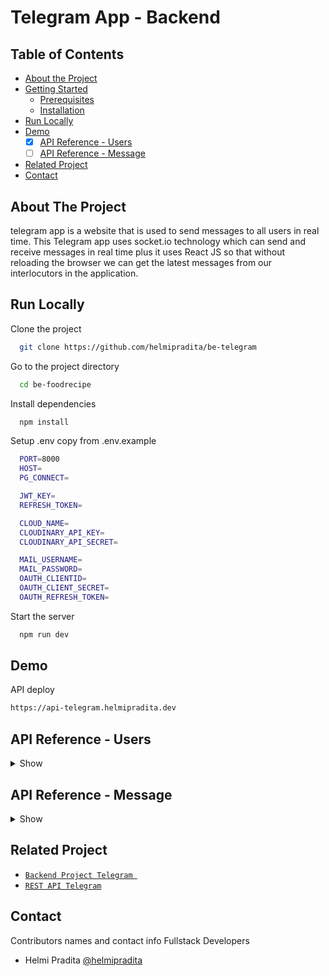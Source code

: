 # Telegram App - Backend

## Table of Contents

* [About the Project](#about-the-project)
* [Getting Started](#getting-started)
  * [Prerequisites](#prerequisites)
  * [Installation](#installation)
* [Run Locally](https://github.com/helmipradita/be-telegram/edit/main/README.md#run-locally)
* [Demo](https://github.com/helmipradita/be-telegram/edit/main/README.md#demo)
  *  [x] [API Reference - Users](#api-reference---users)
  *  [ ] [API Reference - Message](#api-reference---message)
* [Related Project](#related-project)
* [Contact](#contact)

## About The Project

telegram app is a website that is used to send messages to all users in real time. This Telegram app uses socket.io technology which can send and receive messages in real time plus it uses React JS so that without reloading the browser we can get the latest messages from our interlocutors in the application.

## Run Locally

Clone the project

```bash
  git clone https://github.com/helmipradita/be-telegram
```

Go to the project directory

```bash
  cd be-foodrecipe
```

Install dependencies

```bash
  npm install
```

Setup .env copy from .env.example

```bash
  PORT=8000
  HOST=
  PG_CONNECT=

  JWT_KEY=
  REFRESH_TOKEN=

  CLOUD_NAME=
  CLOUDINARY_API_KEY=
  CLOUDINARY_API_SECRET=

  MAIL_USERNAME=
  MAIL_PASSWORD=
  OAUTH_CLIENTID=
  OAUTH_CLIENT_SECRET=
  OAUTH_REFRESH_TOKEN=
```

Start the server

```bash
  npm run dev
```

## Demo

API deploy 

```bash
https://api-telegram.helmipradita.dev
```

## API Reference - Users

<details>
<summary>Show</summary>
<br>

#### Register

```
  POST /users/register
```

Field body form

| Field      | Type     | Description                     |
| :--------- | :------- | :------------------------------ |
| `name` | `string` | **Required**. name          |
| `email`    | `string` | **Required**. with format email |
| `password` | `string` | **Required**. password          |

Response 200

```json
{
  "success": true,
  "statusCode": 200,
  "data": {
    "email": "helmitest123@gmail.com"
  },
  "message": "register success please check your email"
}
```

#### Login

```
  POST /users/login
```

Field body form

| Field      | Type     | Description                     |
| :--------- | :------- | :------------------------------ |
| `email`    | `string` | **Required**. with format email |
| `password` | `string` | **Required**. password          |

Response 200

```json
{
  "success": true,
  "statusCode": 200,
  "data": {
    "id": "7d31d6e5-acbb-450e-8f81-966b91788b69",
    "username": "Helmi Pradita",
    "email": "helmipraditaa@gmail.com",
    "photo": "https://res.cloudinary.com/dnu5su7ft/image/upload/v1674072858/telegram-app/Group_1233_zwi1oy.png",
    "token": "eyJhbGciOiJIUzI1NiIsInR5cCI6IkpXVCJ9.eyJpZCI6IjdkMzFkNmU1LWFjYmItNDUwZS04ZjgxLTk2NmI5MTc4OGI2OSIsInVzZXJuYW1lIjoiSGVsbWkgUHJhZGl0YSIsImVtYWlsIjoiaGVsbWlwcmFkaXRhYUBnbWFpbC5jb20iLCJpYXQiOjE2NzQ0MzA5NTUsImV4cCI6MTY3NDQzNDU1NX0.DZ0MfjPAL_blE1Hd_c6BQy7Y7kDZxLJZ897FztYRNzc",
    "refreshToken": "eyJhbGciOiJIUzI1NiIsInR5cCI6IkpXVCJ9.eyJpZCI6IjdkMzFkNmU1LWFjYmItNDUwZS04ZjgxLTk2NmI5MTc4OGI2OSIsInVzZXJuYW1lIjoiSGVsbWkgUHJhZGl0YSIsImVtYWlsIjoiaGVsbWlwcmFkaXRhYUBnbWFpbC5jb20iLCJpYXQiOjE2NzQ0MzA5NTUsImV4cCI6MTY3NDUxNzM1NX0.vDJ6FTYxSRV-OyQUG-iperinVnxG1WBdL9BGUFJnAqc"
  },
  "message": "login success"
}
```

#### Edit profile user

```
  PUT /user/profile
```

Field auth

| Field    | Type     | Description                             |
| :------- | :------- | :-------------------------------------- |
| `bearer` | `string` | **Required**. token from response login |

Field body form

| Field      | Type     | Description            |
| :--------- | :------- | :--------------------- |
| `name` | `string` | **Required**. name |
| `email`     | `string` | **Required**. city     |
| `photo`    | `file`   | **Required**. photo    |

Response 200

```json
{
  "success": true,
  "statusCode": 200,
  "data": {
    "id": "7d31d6e5-acbb-450e-8f81-966b91788b69",
    "email": "helmipraditaa@gmail.com",
    "photo": "https://res.cloudinary.com/dnu5su7ft/image/upload/v1674072858/telegram-app/Group_1233_zwi1oy.png"
  },
  "message": "update data users success"
}
```

#### Get all users

```
  GET /users/all
```

Response 200

```json
{
  "success": true,
  "statusCode": 200,
  "data": [
    {
      "id": "c6ccebf5-99dc-4851-b910-4b40075d7739",
      "username": "halo helmi",
      "email": "halo@gmail.com",
      "password": "$2a$10$5xP2gEbwZeJjTKJls8xV3.vhkNwb7Fzbced4hTQwf6bVxgcgvZs4u",
      "photo": "https://res.cloudinary.com/dnu5su7ft/image/upload/v1672552579/default_profile.png"
    },
    {
      "id": "496f43b2-b462-4279-a340-18cbead5a092",
      "username": "Helmi 1",
      "email": "helmi1@gmail.com",
      "password": "$2a$10$qkIckXl/bwtNR71UJjHBzenCur9ZW9Ui7gq6Jif3SS38fCfM6eu6e",
      "photo": "https://res.cloudinary.com/dnu5su7ft/image/upload/v1672552579/default_profile.png"
    },
    {
      "id": "d20daaf7-4f7c-427a-b466-939c3c049db6",
      "username": "heihelmi",
      "email": "heihelmi@gmail.com",
      "password": "$2a$10$mP3LlKY3HDuONX7xiwhBt.DA0rG9k4MlpyziqXP6dERDlSaU6MHLi",
      "photo": "https://res.cloudinary.com/dnu5su7ft/image/upload/v1672552579/default_profile.png"
    },
    {
      "id": "b0230f6f-27d3-4f20-82d5-068ea43da40d",
      "username": "Helmi test",
      "email": "helmitest@gmail.com",
      "password": "$2a$10$sMHDtMGsTpqfWiVyDOICEOIJ12ZUGmty4VlvOYekTmn5HtsAaDvaW",
      "photo": "https://res.cloudinary.com/dnu5su7ft/image/upload/v1672552579/default_profile.png"
    },
    {
      "id": "85e853bc-b097-4a56-912d-7ee05b6bcf5f",
      "username": "Pradita",
      "email": "pradita@gmail.com",
      "password": "$2a$10$sMnkuN8fmCck6j9ZIybzbuV5zeA2RmX9MOCr7w3UB5Pytql9BauLq",
      "photo": "https://res.cloudinary.com/dnu5su7ft/image/upload/v1674072865/telegram-app/Mask_Group_meywk9.png"
    },
    {
      "id": "79ef4609-6f77-4fd8-9582-12dc011c79f5",
      "username": "Rizky",
      "email": "rizky@gmail.com",
      "password": "$2a$10$u8cdWL4UpFEH0nBxZbb9Ue4JnP9qcRSs3M5ogFncFw2Jd4yfR9tBC",
      "photo": "https://res.cloudinary.com/dnu5su7ft/image/upload/v1672552579/default_profile.png"
    },
    {
      "id": "ddeb07d9-e6b3-49ee-8341-4d269c180c0b",
      "username": "Rizky baru",
      "email": "rizkybaru@gmail.com",
      "password": "$2a$10$wCbUI1fhjkrJt7VBk1cdMOMRJp.U/HoJgdPQDVb7ue2Ujg6ya9Hwm",
      "photo": "https://res.cloudinary.com/dnu5su7ft/image/upload/v1672552579/default_profile.png"
    },
    {
      "id": "faae0509-e79a-4329-9bbc-1aa83b55ecae",
      "username": "rizkys",
      "email": "rizkys@gmail.com",
      "password": "$2a$10$j00JpEFrpBmmZdobHPbDI.UfMHc7Udwb768g5D6v1x/u5FTLWeUWa",
      "photo": "https://res.cloudinary.com/dnu5su7ft/image/upload/v1672552579/default_profile.png"
    },
    {
      "id": "0fa90151-8ca9-455a-900f-4534831cd211",
      "username": "Pradita",
      "email": "pradita1@gmail.com",
      "password": "$2a$10$i/qDURkDgou77o8CG3FQc.MSyv3SBqbAHmXHAYI1cQmn2IJ5QVv6C",
      "photo": "https://res.cloudinary.com/dnu5su7ft/image/upload/v1672552579/default_profile.png"
    },
    {
      "id": "e6c45bfb-76bc-4018-aa99-7db30deaab9b",
      "username": "Helmi 2",
      "email": "helmi2@gmail.com",
      "password": "$2a$10$jJ8FGw/M3L/VZU/WTVTrgey9c000FsflsNqVce1IF0A425gwxZZcm",
      "photo": "https://res.cloudinary.com/dnu5su7ft/image/upload/v1672552579/default_profile.png"
    },
    {
      "id": "10421a3d-0d6e-49d0-b8e6-04df33057c36",
      "username": "rizky",
      "email": "rizkysyahputra14045@gmail.com",
      "password": "$2a$10$lFVnCxiNWnhBjDmiv5RO7uE8CYSjFEnHVh0TNP3DlRhgY9TZhqi9u",
      "photo": "https://res.cloudinary.com/dnu5su7ft/image/upload/v1672552579/default_profile.png"
    },
    {
      "id": "548cb5ec-d19d-4cff-bec3-c501f76bb2b4",
      "username": "Hasanah",
      "email": "hasanaharumprimasari@gmail.com",
      "password": "$2a$10$iaZGCUmWIkRP37/VKwwrletHRS41DXGhghV/JBAV67uzJvuZ6xZQO",
      "photo": "https://res.cloudinary.com/dnu5su7ft/image/upload/v1672552579/default_profile.png"
    },
    {
      "id": "a26ed862-4853-457c-9717-34a51f098083",
      "username": "undefined",
      "email": "helmitest123@gmail.com",
      "password": "$2a$10$cgeI8mDXpFkEDYP6CU3cy.vP7Q3.JKSoWsc3t9FcbvcU2A5G1HAsS",
      "photo": "https://res.cloudinary.com/dnu5su7ft/image/upload/v1672552579/default_profile.png"
    },
    {
      "id": "7d31d6e5-acbb-450e-8f81-966b91788b69",
      "username": "undefined",
      "email": "helmipraditaa@gmail.com",
      "password": "$2a$10$Xha272UXuSX9CdfcrXxej.woW3eqZGqlhstEFVghwk/Hb3/AM8G/e",
      "photo": "https://res.cloudinary.com/dnu5su7ft/image/upload/v1674072858/telegram-app/Group_1233_zwi1oy.png"
    }
  ],
  "message": "get all users success"
}
```

#### Get all By id users

```
  GET /users/:id
```

Field auth

| Field    | Type     | Description                             |
| :------- | :------- | :-------------------------------------- |
| `bearer` | `string` | **Required**. token from response login |

Response 200

```json
{
  "success": true,
  "statusCode": 200,
  "data": [
    {
      "id": "c6ccebf5-99dc-4851-b910-4b40075d7739",
      "username": "halo helmi",
      "email": "halo@gmail.com",
      "password": "$2a$10$5xP2gEbwZeJjTKJls8xV3.vhkNwb7Fzbced4hTQwf6bVxgcgvZs4u",
      "photo": "https://res.cloudinary.com/dnu5su7ft/image/upload/v1672552579/default_profile.png"
    },
    {
      "id": "496f43b2-b462-4279-a340-18cbead5a092",
      "username": "Helmi 1",
      "email": "helmi1@gmail.com",
      "password": "$2a$10$qkIckXl/bwtNR71UJjHBzenCur9ZW9Ui7gq6Jif3SS38fCfM6eu6e",
      "photo": "https://res.cloudinary.com/dnu5su7ft/image/upload/v1672552579/default_profile.png"
    },
    {
      "id": "d20daaf7-4f7c-427a-b466-939c3c049db6",
      "username": "heihelmi",
      "email": "heihelmi@gmail.com",
      "password": "$2a$10$mP3LlKY3HDuONX7xiwhBt.DA0rG9k4MlpyziqXP6dERDlSaU6MHLi",
      "photo": "https://res.cloudinary.com/dnu5su7ft/image/upload/v1672552579/default_profile.png"
    },
    {
      "id": "b0230f6f-27d3-4f20-82d5-068ea43da40d",
      "username": "Helmi test",
      "email": "helmitest@gmail.com",
      "password": "$2a$10$sMHDtMGsTpqfWiVyDOICEOIJ12ZUGmty4VlvOYekTmn5HtsAaDvaW",
      "photo": "https://res.cloudinary.com/dnu5su7ft/image/upload/v1672552579/default_profile.png"
    },
    {
      "id": "85e853bc-b097-4a56-912d-7ee05b6bcf5f",
      "username": "Pradita",
      "email": "pradita@gmail.com",
      "password": "$2a$10$sMnkuN8fmCck6j9ZIybzbuV5zeA2RmX9MOCr7w3UB5Pytql9BauLq",
      "photo": "https://res.cloudinary.com/dnu5su7ft/image/upload/v1674072865/telegram-app/Mask_Group_meywk9.png"
    },
    {
      "id": "79ef4609-6f77-4fd8-9582-12dc011c79f5",
      "username": "Rizky",
      "email": "rizky@gmail.com",
      "password": "$2a$10$u8cdWL4UpFEH0nBxZbb9Ue4JnP9qcRSs3M5ogFncFw2Jd4yfR9tBC",
      "photo": "https://res.cloudinary.com/dnu5su7ft/image/upload/v1672552579/default_profile.png"
    },
    {
      "id": "ddeb07d9-e6b3-49ee-8341-4d269c180c0b",
      "username": "Rizky baru",
      "email": "rizkybaru@gmail.com",
      "password": "$2a$10$wCbUI1fhjkrJt7VBk1cdMOMRJp.U/HoJgdPQDVb7ue2Ujg6ya9Hwm",
      "photo": "https://res.cloudinary.com/dnu5su7ft/image/upload/v1672552579/default_profile.png"
    },
    {
      "id": "faae0509-e79a-4329-9bbc-1aa83b55ecae",
      "username": "rizkys",
      "email": "rizkys@gmail.com",
      "password": "$2a$10$j00JpEFrpBmmZdobHPbDI.UfMHc7Udwb768g5D6v1x/u5FTLWeUWa",
      "photo": "https://res.cloudinary.com/dnu5su7ft/image/upload/v1672552579/default_profile.png"
    },
    {
      "id": "0fa90151-8ca9-455a-900f-4534831cd211",
      "username": "Pradita",
      "email": "pradita1@gmail.com",
      "password": "$2a$10$i/qDURkDgou77o8CG3FQc.MSyv3SBqbAHmXHAYI1cQmn2IJ5QVv6C",
      "photo": "https://res.cloudinary.com/dnu5su7ft/image/upload/v1672552579/default_profile.png"
    },
    {
      "id": "e6c45bfb-76bc-4018-aa99-7db30deaab9b",
      "username": "Helmi 2",
      "email": "helmi2@gmail.com",
      "password": "$2a$10$jJ8FGw/M3L/VZU/WTVTrgey9c000FsflsNqVce1IF0A425gwxZZcm",
      "photo": "https://res.cloudinary.com/dnu5su7ft/image/upload/v1672552579/default_profile.png"
    },
    {
      "id": "10421a3d-0d6e-49d0-b8e6-04df33057c36",
      "username": "rizky",
      "email": "rizkysyahputra14045@gmail.com",
      "password": "$2a$10$lFVnCxiNWnhBjDmiv5RO7uE8CYSjFEnHVh0TNP3DlRhgY9TZhqi9u",
      "photo": "https://res.cloudinary.com/dnu5su7ft/image/upload/v1672552579/default_profile.png"
    },
    {
      "id": "548cb5ec-d19d-4cff-bec3-c501f76bb2b4",
      "username": "Hasanah",
      "email": "hasanaharumprimasari@gmail.com",
      "password": "$2a$10$iaZGCUmWIkRP37/VKwwrletHRS41DXGhghV/JBAV67uzJvuZ6xZQO",
      "photo": "https://res.cloudinary.com/dnu5su7ft/image/upload/v1672552579/default_profile.png"
    },
    {
      "id": "a26ed862-4853-457c-9717-34a51f098083",
      "username": "undefined",
      "email": "helmitest123@gmail.com",
      "password": "$2a$10$cgeI8mDXpFkEDYP6CU3cy.vP7Q3.JKSoWsc3t9FcbvcU2A5G1HAsS",
      "photo": "https://res.cloudinary.com/dnu5su7ft/image/upload/v1672552579/default_profile.png"
    }
  ],
  "message": "get all users success"
}
```


</details>

## API Reference - Message

<details>
<summary>Show</summary>
<br>

#### get all recipes

```
  GET /recipes/all
```

Response 200

```json
{
  "success": true,
  "statusCode": 200,
  "data": [
    {
      "id": "825057b5-7f1a-495e-86a0-329e2e9ee94e",
      "title": "Nasi Goreng",
      "ingredients": "Nasi putih, Bawang putih, Minyak Goreng, Penyedap rasa",
      "photo": "http://res.cloudinary.com/dnu5su7ft/image/upload/v1673501227/foodrecipe/gxucm71tmnpsedjlhgcc.jpg",
      "videos": "youtube.com",
      "user_id": "3d3c5f0c-1733-491a-baa6-c5990d1b2eb2",
      "author": "Helmi Pradita pradita",
      "created_at": "tuesday  , 10 January   2023",
      "updated_at": "thursday , 12 January   2023"
    },
    {
      "id": "f3b5229f-2caa-45cd-aa8b-77ade69a7e46",
      "title": "Soto ayam",
      "ingredients": "Bumbu soto instant, ayam goreng di suwir kecil kecil, telur rebus",
      "photo": "http://res.cloudinary.com/dnu5su7ft/image/upload/v1673501269/foodrecipe/u6bi7xhbt7xixhethfcw.jpg",
      "videos": "youtube.com",
      "user_id": "3d3c5f0c-1733-491a-baa6-c5990d1b2eb2",
      "author": "Helmi Pradita pradita",
      "created_at": "tuesday  , 10 January   2023",
      "updated_at": "thursday , 12 January   2023"
    },
    {
      "id": "978dcc2b-f787-44d2-bce8-dd9b6e9ff4d4",
      "title": "Kare ayam",
      "ingredients": "Bumbu kare ayam, minyak goreng, ayam rebus",
      "photo": "http://res.cloudinary.com/dnu5su7ft/image/upload/v1673501316/foodrecipe/kb7awormojvfoasggepx.png",
      "videos": "youtube.com",
      "user_id": "3d3c5f0c-1733-491a-baa6-c5990d1b2eb2",
      "author": "Helmi Pradita pradita",
      "created_at": "tuesday  , 10 January   2023",
      "updated_at": "thursday , 12 January   2023"
    },
    {
      "id": "c79762f0-4dfb-46f3-bd3b-17c62f9ccfb1",
      "title": "Salad ",
      "ingredients": "Tomat, buncis, kentag bawang putih\r\nGula, Garam",
      "photo": "http://res.cloudinary.com/dnu5su7ft/image/upload/v1673501163/foodrecipe/vzdh9u3mixqpoozef08u.png",
      "videos": "youtube.com",
      "user_id": "3d3c5f0c-1733-491a-baa6-c5990d1b2eb2",
      "author": "Helmi Pradita pradita",
      "created_at": "wednesday, 11 January   2023",
      "updated_at": "thursday , 12 January   2023"
    }
  ],
  "message": "get recipes success",
  "pagination": {
    "currentPage": 1,
    "limit": 4,
    "totalData": 9,
    "totalPage": 3
  }
}
```

#### Add recipes

```
  POST /recipes
```

Field auth

| Field   | Type     | Description                            |
| :------ | :------- | :------------------------------------- |
| `bearer` | `string` | **Required**. token from response login        |

Field body form

| Field   | Type     | Description                            |
| :------ | :------- | :------------------------------------- |
| `title` | `string` | **Required**. title        |
| `ingredients`   | `string` | **Required**. ingredients |
| `videos`   | `string` | **Required**. videos |
| `photo`   | `string` | **Required**. photo |

Response 200

```json
{
  "success": true,
  "statusCode": 200,
  "data": {
    "id": "dddfe2ee-3688-4e68-b73f-32bf66661732",
    "title": "Insert baru 7",
    "ingredients": "Tepung terigu",
    "videos": "youtube.com",
    "user_id": "34224357-1a26-4e09-8e97-898a4ad66af9",
    "photo": "http://res.cloudinary.com/dnu5su7ft/image/upload/v1673915955/foodrecipe/rt9fe46qkeqffqebxc0c.jpg"
  },
  "message": "insert recipe success"
}
```

#### Get my recipes

```
  GET /recipes
```
Field auth

| Field   | Type     | Description                            |
| :------ | :------- | :------------------------------------- |
| `bearer` | `string` | **Required**. token from response login        |

Response 200

```json
{
  "success": true,
  "statusCode": 200,
  "data": [
    {
      "id": "dddfe2ee-3688-4e68-b73f-32bf66661732",
      "title": "Insert baru 7",
      "ingredients": "Tepung terigu",
      "photo": "http://res.cloudinary.com/dnu5su7ft/image/upload/v1673915955/foodrecipe/rt9fe46qkeqffqebxc0c.jpg",
      "videos": "youtube.com",
      "user_id": "34224357-1a26-4e09-8e97-898a4ad66af9",
      "author": "Helmi Pradita update",
      "created_at": "tuesday  , 17 January   2023",
      "updated_at": "tuesday  , 17 January   2023"
    }
  ],
  "message": "get data recipes success"
}
```

#### Detail recipes by id

```
  GET /recipes/dddfe2ee-3688-4e68-b73f-32bf66661732
```
Field auth

| Field   | Type     | Description                            |
| :------ | :------- | :------------------------------------- |
| `bearer` | `string` | **Required**. token from response login        |


Response 200

```json
{
  "success": true,
  "statusCode": 200,
  "data": {
    "id": "c79762f0-4dfb-46f3-bd3b-17c62f9ccfb1",
    "title": "Salad ",
    "ingredients": "Tomat, buncis, kentag bawang putih\r\nGula, Garam",
    "photo": "http://res.cloudinary.com/dnu5su7ft/image/upload/v1673501163/foodrecipe/vzdh9u3mixqpoozef08u.png",
    "videos": "youtube.com",
    "user_id": "3d3c5f0c-1733-491a-baa6-c5990d1b2eb2",
    "author": "Helmi Pradita pradita",
    "created_at": "wednesday, 11 January   2023",
    "updated_at": "thursday , 12 January   2023"
  },
  "message": "get data recipes success"
}
```

#### Edit recipes

```
  PUT /recipes/dddfe2ee-3688-4e68-b73f-32bf66661732
```

Field auth

| Field   | Type     | Description                            |
| :------ | :------- | :------------------------------------- |
| `bearer` | `string` | **Required**. token from response login        |

Field body form

| Field   | Type     | Description                            |
| :------ | :------- | :------------------------------------- |
| `title` | `string` | **Required**. title        |
| `ingredients`   | `string` | **Required**. ingredients |
| `videos`   | `string` | **Required**. videos |
| `photo`   | `string` | **Required**. photo |

Field body form

| Field      | Type     | Description                     |
| :--------- | :------- | :------------------------------ |
| `email`    | `string` | **Required**. with format email |
| `password` | `string` | **Required**. password          |

Response 200

```json
{
  "success": true,
  "statusCode": 200,
  "data": {
    "id": "dddfe2ee-3688-4e68-b73f-32bf66661732",
    "title": "Insert baru 1 update1",
    "ingredients": "Tepung update",
    "videos": "youtube.com update",
    "photo": "http://res.cloudinary.com/dnu5su7ft/image/upload/v1673916081/foodrecipe/fyoqygiqegyye7t6stce.jpg"
  },
  "message": "Edit recipe success"
}
```

#### Delete recipes

```
  DELETE /recipes/0a93d647-4318-4c7f-bc00-08549aac80ba
```

Field auth

| Field    | Type     | Description                             |
| :------- | :------- | :-------------------------------------- |
| `bearer` | `string` | **Required**. token from response login |

Response 200

```json
{
  "success": true,
  "statusCode": 200,
  "message": "delete recipe success"
}
```

</details>

## Related Project
* [`Backend Project Telegram `](https://github.com/helmipradita/be-telegram)
* [`REST API Telegram`](https://api-telegram.helmipradita.dev)

## Contact

Contributors names and contact info Fullstack Developers

* Helmi Pradita [@helmipradita](https://github.com/helmipradita)
